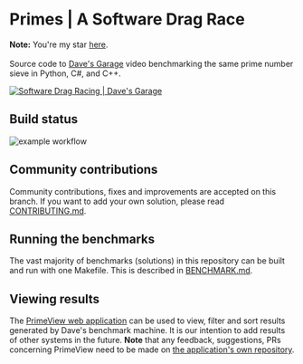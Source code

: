 # Primes | A Software Drag Race

**Note:** You're my star [here](https://github.com/plummerssoftwarellc/Primes/tree/original). 
<br/>
<br/>
Source code to [Dave's Garage](https://www.youtube.com/c/DavesGarage/featured) video
benchmarking the same prime number sieve in Python, C#, and C++.

[![Software Drag Racing | Dave's Garage](https://img.youtube.com/vi/D3h62rgewZM/0.jpg)](https://youtu.be/D3h62rgewZM)

## Build status

![example workflow](https://github.com/PlummersSoftwareLLC/Primes/actions/workflows/CI.yml/badge.svg?branch=drag-race)

## Community contributions

Community contributions, fixes and improvements are accepted on this branch. If you want to add your own solution, please read [CONTRIBUTING.md](CONTRIBUTING.md).

## Running the benchmarks

The vast majority of benchmarks (solutions) in this repository can be built and run with one Makefile. This is described in [BENCHMARK.md](BENCHMARK.md).

## Viewing results

The [PrimeView web application](https://plummerssoftwarellc.github.io/PrimeView/) can be used to view, filter and sort results generated by Dave's benchmark machine. It is our intention to add results of other systems in the future. **Note** that any feedback, suggestions, PRs concerning PrimeView need to be made on [the application's own repository](https://github.com/PlummersSoftwareLLC/PrimeView).
